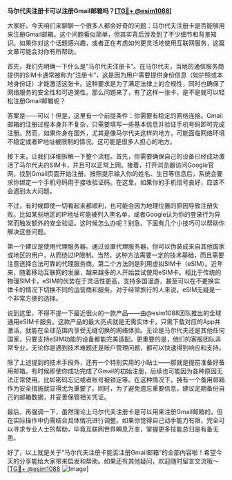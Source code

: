 **马尔代夫注册卡可以注册Gmail邮箱吗？[[TG💪+ @esim1088](https://t.me/s/esim1088)]**

大家好，今天咱们来聊聊一个很多人都会好奇的问题：马尔代夫注册卡是否能够用来注册Gmail邮箱。这个问题看似简单，但其实背后涉及到了不少细节和背景知识。如果你对这个话题感兴趣，或者正在考虑如何更灵活地使用互联网服务，这篇文章可能会对你有所帮助。

首先，我们先明确一下什么是“马尔代夫注册卡”。在马尔代夫，当地的通信服务商提供的SIM卡通常被称为“注册卡”，这是因为用户需要提供身份信息（如护照或本地身份证）才能激活这张卡。这种要求是为了满足法律上的合规性，同时也确保了网络服务的安全性和可追溯性。那么问题来了，有了这样一张卡，是不是就可以轻松注册Gmail邮箱呢？

答案是——可以！但是，这里有一个前提条件：你需要有稳定的网络连接。Gmail邮箱的注册过程本身并不复杂，只需要填写一些基本信息并验证手机号码即可完成注册。然而，如果你身在国外，尤其是像马尔代夫这样的地方，可能面临网络环境不稳定或者IP地址被限制的情况。这可能是很多人担心的地方。

接下来，让我们详细拆解一下整个流程。首先，你需要确保自己的设备已经成功激活了马尔代夫的SIM卡，并且可以正常上网。接着，打开浏览器访问Google官网，找到Gmail页面开始注册。按照提示输入你的姓名、生日等信息后，系统会要求你绑定一个手机号码用于接收验证码。在这里，如果你的手机信号良好，应该不会遇到太大问题。

不过，有时候即使一切看起来都顺利，也可能会因为地理位置的原因导致注册失败。比如某些地区的IP地址可能被列入黑名单，或者Google认为你的登录行为异常而触发额外的安全验证。这时候怎么办呢？别急，下面有几个小技巧可以帮助你解决这些问题。

第一个建议是使用代理服务器。通过设置代理服务器，你可以伪装成来自其他国家或地区的用户，从而绕过IP限制。当然，这种方法需要一定的技术基础，而且需要注意选择合法可靠的代理服务商。第二个方法则是利用虚拟SIM卡（eSIM）。近年来，随着移动互联网的发展，越来越多的人开始尝试使用eSIM卡。相比于传统的物理SIM卡，eSIM的优势在于灵活性更高，支持多国漫游，甚至可以在不更换实体卡的情况下切换不同的运营商和服务。对于经常旅行的人来说，eSIM无疑是一个非常方便的选择。

说到这里，不得不提一下最近很火的一款产品——由@esim1088团队推出的全球通用eSIM卡服务。这款产品的最大亮点就是无需实体卡，只需下载对应的App并激活，就能在全球范围内享受无缝切换的网络体验。无论是马尔代夫还是其他任何国家，只要支持eSIM功能的设备都能完美适配。更重要的是，他们的客服团队非常专业，无论你是遇到技术难题还是账户管理问题，都可以快速得到响应和支持。

除了上述提到的技术手段外，还有一个特别实用的小贴士——那就是提前准备好备用邮箱。有时候即使你成功完成了Gmail的初始注册，后续也可能因为各种原因无法正常使用，比如密码忘记或者账号被锁定等。在这种情况下，拥有一个备用邮箱作为安全措施就显得尤为重要了。同时，为了避免遗忘重要信息，建议定期备份自己的邮箱数据，并妥善保管相关凭证。

最后，再强调一下，虽然理论上马尔代夫注册卡是可以用来注册Gmail邮箱的，但在实际操作中仍需结合具体情况进行调整。如果你觉得自己动手能力有限，完全可以寻求专业人士的帮助，毕竟互联网世界瞬息万变，掌握更多技能总归是有备无患。

好了，以上就是关于“马尔代夫注册卡能否注册Gmail邮箱”的全部内容啦！希望今天的分享能给大家带来启发和帮助。如果还有其他疑问，欢迎随时留言交流哦～ [[TG💪+ @esim1088](https://t.me/s/esim1088) ![Image](https://i.postimg.cc/4NQfJmqS/Snipaste-2025-05-13-00-14-12.png)]